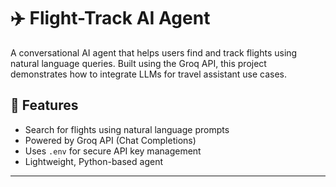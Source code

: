 # ✈️ Flight-Track AI Agent

A conversational AI agent that helps users find and track flights using natural language queries. Built using the Groq API, this project demonstrates how to integrate LLMs for travel assistant use cases.

## 🚀 Features

- Search for flights using natural language prompts
- Powered by Groq API (Chat Completions)
- Uses `.env` for secure API key management
- Lightweight, Python-based agent

---
